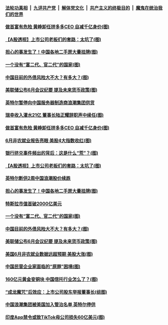

####  [法轮功真相](../../../../basic/blob/master/README.md?t=07032102) &nbsp;|&nbsp; [九评共产党](../../../../9ping.md/blob/master/README.md?t=07032102) &nbsp;|&nbsp; [解体党文化](../../../../jtdwh.md/blob/master/README.md?t=07032102)  &nbsp;|&nbsp; [共产主义的终极目的](../../../../gczydzjmd.md/blob/master/README.md?t=07032102) &nbsp;|&nbsp; [魔鬼在统治我们的世界](../../../../mgztzwmdsj.md/blob/master/README.md?t=07032102) 

#### [做首富有危险 黄峥卸任拼多多CEO 自减千亿身价(图)](../pages/p5/938505.md?t=07032102) 

#### [【A股透视】上市公司老板们的套路：太坑了(图)](../pages/p5/938506.md?t=07032102) 

#### [担心的事发生了！中国各地二手房大量挂牌(图)](../pages/p5/938466.md?t=07032102) 

#### [一个没有“富二代、官二代”的国家(图)](../pages/p5/938500.md?t=07032102) 

#### [中国目前的外债风险大不大？有多大？(图)](../pages/p5/938499.md?t=07032102) 

#### [美联储公布6月会议纪要 提及未来货币政策(图)](../pages/p5/938461.md?t=07032102) 

#### [英特尔暂停向中国服务器制造商浪潮集团供货](../pages/p5/938568.md?t=07032102) 

#### [瑞幸收入灌水21亿 董事长陆正耀辞职声中续任(图)](../pages/p5/938532.md?t=07032102) 

#### [做首富有危险 黄峥卸任拼多多CEO 自减千亿身价(图)](../pages/p5/938505.md?t=07032102) 

#### [6月非农就业报告亮眼 美股4大指数收红(图)](../pages/p5/938531.md?t=07032102) 

#### [银行挤兑事件频出的背后：这是什么“荒”？(图)](../pages/p5/938496.md?t=07032102) 

#### [【A股透视】上市公司老板们的套路：太坑了(图)](../pages/p5/938506.md?t=07032102) 

#### [英特尔断供2周中国浪潮股价续跌](../pages/p5/938508.md?t=07032102) 

#### [担心的事发生了！中国各地二手房大量挂牌(图)](../pages/p5/938466.md?t=07032102) 

#### [特斯拉市值首破2000亿美元](../pages/p5/938503.md?t=07032102) 

#### [一个没有“富二代、官二代”的国家(图)](../pages/p5/938500.md?t=07032102) 

#### [中国目前的外债风险大不大？有多大？(图)](../pages/p5/938499.md?t=07032102) 

#### [美联储公布6月会议纪要 提及未来货币政策(图)](../pages/p5/938461.md?t=07032102) 

#### [美国6月非农就业数据远超预期 美股大涨(图)](../pages/p5/938460.md?t=07032102) 

#### [中国民营企业家面临的“原罪”困境(图)](../pages/p5/938453.md?t=07032102) 


#### [160亿元黄金变铜块 中国信托行业怎么了？(图)](../pages/p5/938358.md?t=07032102) 

#### [“成龙魔咒”后效应：上市公司股东举报董事长(组图)](../pages/p5/938368.md?t=07032102) 

#### [中国浪潮集团被美国加入管治名单 英特尔停供](../pages/p5/938365.md?t=07032102) 

#### [印度App禁令或致TikTok母公司损失60亿美元(图)](../pages/p5/938364.md?t=07032102) 


